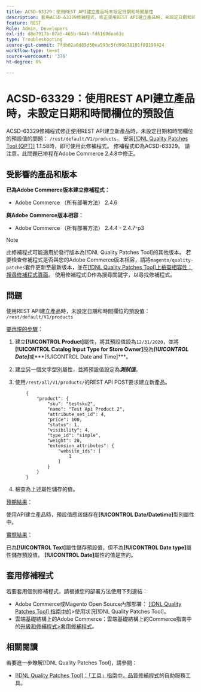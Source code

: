 ```yaml
---
title: ACSD-63329：使用REST API建立產品時未設定日期和時間屬性
description: 套用ACSD-63329修補程式，修正使用REST API建立產品時，未設定日期和時間欄位預設值的Adobe Commerce問題。
feature: REST
Role: Admin, Developers
exl-id: d8e7917b-07a5-465b-944b-fd6168dea63c
type: Troubleshooting
source-git-commit: 7fdb02a6d89d50ea593c5fd99d78101f89198424
workflow-type: tm+mt
source-wordcount: '376'
ht-degree: 0%

---
```


# ACSD-63329：使用REST API建立產品時，未設定日期和時間欄位的預設值

ACSD-63329修補程式修正使用REST API建立新產品時，未設定日期和時間欄位的預設值的問題： `/rest/default/V1/products`。 安裝[[!DNL Quality Patches Tool (QPT)]](/help/tools/quality-patches-tool/quality-patches-tool-to-self-serve-quality-patches.md) 1.1.58時，即可使用此修補程式。 修補程式ID為ACSD-63329。 請注意，此問題已排程在Adobe Commerce 2.4.8中修正。

## 受影響的產品和版本

**已為Adobe Commerce版本建立修補程式：**

* Adobe Commerce （所有部署方法） 2.4.6

**與Adobe Commerce版本相容：**

* Adobe Commerce （所有部署方法） 2.4.4 - 2.4.7-p3

>[!NOTE]
>
>此修補程式可能適用於發行版本為[!DNL Quality Patches Tool]的其他版本。 若要檢查修補程式是否與您的Adobe Commerce版本相容，請將`magento/quality-patches`套件更新至最新版本，並在[[!DNL Quality Patches Tool]上檢查相容性：搜尋修補程式頁面](https://experienceleague.adobe.com/tools/commerce-quality-patches/index.html)。 使用修補程式ID作為搜尋關鍵字，以尋找修補程式。

## 問題

使用REST API建立產品時，未設定日期和時間欄位的預設值： `/rest/default/V1/products`

<u>要再現的步驟</u>：

1. 建立&#x200B;**[!UICONTROL Product]**&#x200B;屬性，將其預設值設為`12/31/2020`，並將&#x200B;**[!UICONTROL Catalog Input Type for Store Owner]**&#x200B;設為&#x200B;***[!UICONTROL Date]***&#x200B;或***[!UICONTROL Date and Time]***。
1. 建立另一個文字型別屬性，並將預設值設定為&#x200B;***測試值***。
1. 使用`/rest/all/V1/products/`的REST API POST要求建立新產品。

   ```
       {
           "product": {
               "sku": "testsku2",
               "name": "Test Api Product 2",
               "attribute_set_id": 4,
               "price": 100,
               "status": 1,
               "visibility": 4,
               "type_id": "simple",
               "weight": 20,
               "extension_attributes": {
                   "website_ids": [
                       1
                   ]
               }
           }
       }
   ```

1. 檢查為上述屬性儲存的值。

<u>預期結果</u>：

使用API建立產品時，預設值應該儲存在&#x200B;**[!UICONTROL Date/Datetime]**&#x200B;型別屬性中。

<u>實際結果</u>：

已為&#x200B;**[!UICONTROL Text]**&#x200B;屬性儲存預設值，但不為&#x200B;**[!UICONTROL Date type]**&#x200B;屬性儲存預設值。 **[!UICONTROL Date]**&#x200B;屬性的值是空的。

## 套用修補程式

若要套用個別修補程式，請根據您的部署方法使用下列連結：

* Adobe Commerce或Magento Open Source內部部署： [[!DNL Quality Patches Tool] 指南中的](/help/tools/quality-patches-tool/usage.md)>使用狀況[!DNL Quality Patches Tool]。
* 雲端基礎結構上的Adobe Commerce：雲端基礎結構上的Commerce指南中的[升級和修補程式>套用修補程式](https://experienceleague.adobe.com/docs/commerce-cloud-service/user-guide/develop/upgrade/apply-patches.html)。

## 相關閱讀

若要進一步瞭解[!DNL Quality Patches Tool]，請參閱：

* [[!DNL Quality Patches Tool]：「工具」指南中，品質修補程式](/help/tools/quality-patches-tool/quality-patches-tool-to-self-serve-quality-patches.md)的自助服務工具。

